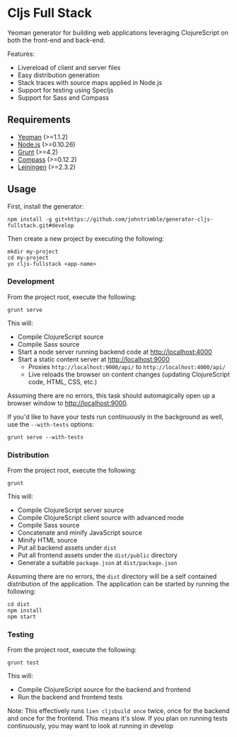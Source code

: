 # Cljs Full Stack

Yeoman generator for building web applications leveraging ClojureScript on both the front-end and back-end.

Features:

* Livereload of client and server files
* Easy distribution generation
* Stack traces with source maps applied in Node.js
* Support for testing using Specljs
* Support for Sass and Compass

## Requirements

* [Yeoman](http://yeoman.io/gettingstarted.html) (>=1.1.2)
* [Node.js]() (>=0.10.26)
* [Grunt](http://gruntjs.com/getting-started) (>=4.2)
* [Compass](http://compass-style.org/install/) (>=0.12.2) 
* [Leiningen](http://leiningen.org/#install) (>=2.3.2)

## Usage

First, install the generator:

```
npm install -g git+https://github.com/johntrimble/generator-cljs-fullstack.git#develop
```

Then create a new project by executing the following:

```
mkdir my-project
cd my-project
yo cljs-fullstack <app-name>
```

### Development
From the project root, execute the following:

```
grunt serve
```

This will:

* Compile ClojureScript source
* Compile Sass source
* Start a node server running backend code at [http://localhost:4000](http://localhost:4000)
* Start a static content server at [http://localhost:9000](http://localhost:9000)
	* Proxies `http://localhost:9000/api/` to `http://localhost:4000/api/`
	* Live reloads the browser on content changes (updating ClojureScript code, HTML, CSS, etc.)

Assuming there are no errors, this task should automagically open up a browser window to [http://localhost:9000](http://localhost:9000).

If you'd like to have your tests run continuously in the background as well, use the `--with-tests` options:

```
grunt serve --with-tests
```

	
### Distribution
From the project root, execute the following:

```
grunt
```

This will:

* Compile ClojureScript server source
* Compile ClojureScript client source with advanced mode
* Compile Sass source
* Concatenate and minify JavaScript source
* Minify HTML source
* Put all backend assets under `dist`
* Put all frontend assets under the `dist/public` directory
* Generate a suitable `package.json` at `dist/package.json`

Assuming there are no errors, the `dist` directory will be a self contained distribution of the application. The application can be started by running the following:

```
cd dist
npm install
npm start
```

### Testing
From the project root, execute the following:

```
grunt test
```

This will:

* Compile ClojureScript source for the backend and frontend
* Run the backend and frontend tests

Note: This effectively runs `lien cljsbuild once` twice, once for the backend and once for the frontend. This means it's slow. If you plan on running tests continuously, you may want to look at running in develop
